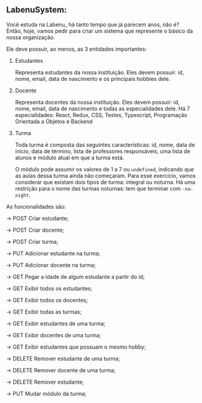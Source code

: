 ## LabenuSystem:

Você estuda na Labenu_ há tanto tempo que já parecem anos, não é? Então, hoje, vamos pedir para criar um sistema que represente o básico da nossa organização. 

Ele deve possuir, ao menos, as 3 entidades importantes:

1. Estudantes 

    Representa estudantes da nossa instituição. Eles devem possuir: id, nome, email, data de nascimento e os principais hobbies dele. 

2. Docente

    Representa docentes da nossa instituição. Eles devem possuir: id, nome, email, data de nascimento e todas as especialidades dele. Há 7 especialidades: React, Redux, CSS, Testes, Typescript, Programação Orientada a Objetos e Backend

3. Turma

    Toda turma é composta das seguintes características: id, nome, data de início, data de término, lista de professores responsáveis, uma lista de alunos e módulo atual em que a turma está.

    O módulo pode assumir os valores de 1 a 7 ou `undefined`, indicando que as aulas dessa turma ainda não começaram. Para esse exercício, vamos considerar que existam dois tipos de turma: integral ou noturna. Há uma restrição para o nome das turmas noturnas: tem que terminar com `-na-night`.


As funcionalidades são:

→ POST Criar estudante;

→ POST Criar docente;

→ POST Criar turma;

→ PUT Adicionar estudante na turma;

→ PUT Adicionar docente na turma;

→ GET Pegar a idade de algum estudante a partir do id;

→ GET Exibir todos os estudantes;

→ GET Exibir todos os docentes;

→ GET Exibir todas as turmas;

→ GET Exibir estudantes de uma turma;

→ GET Exibir docentes de uma turma;

→ GET Exibir estudantes que possuam o mesmo hobby;

→ DELETE Remover estudante de uma turma;

→ DELETE Remover docente de uma turma;

→ DELETE Remover estudante;

→ PUT Mudar módulo da turma;
